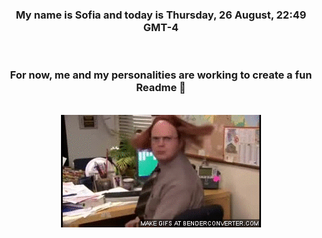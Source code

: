 


<div align="center">
<h3 >My name is Sofia and today is Thursday, 26 August, 22:49 GMT-4</h3><br>
<h3 >For now, me and my personalities are working to create a fun Readme 👋
</h3><br>
<img src='img/dwight.gif' alt='working...'/>
</div>
